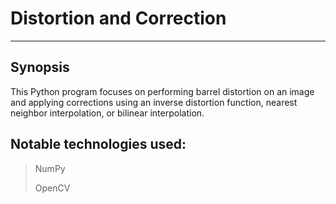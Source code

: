 # Distortion and Correction
---
## Synopsis
This Python program focuses on performing barrel distortion on an image and applying corrections using an inverse distortion function, nearest neighbor interpolation, or bilinear interpolation.

## Notable technologies used:
> NumPy
> 
> OpenCV
